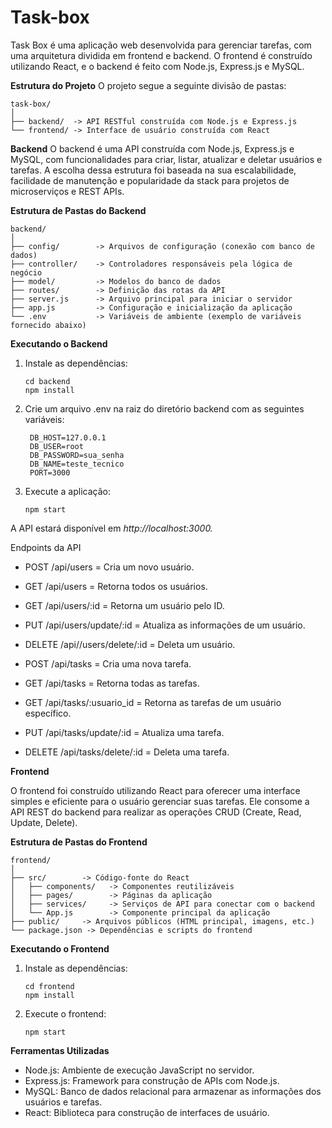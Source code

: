 # Task-box

Task Box é uma aplicação web desenvolvida para gerenciar tarefas, com uma arquitetura dividida em frontend e backend. O frontend é construído utilizando React, e o backend é feito com Node.js, Express.js e MySQL.

**Estrutura do Projeto**
O projeto segue a seguinte divisão de pastas:

``` 
task-box/
│
├── backend/  -> API RESTful construída com Node.js e Express.js
└── frontend/ -> Interface de usuário construída com React 
```
**Backend**
O backend é uma API construída com Node.js, Express.js e MySQL, com funcionalidades para criar, listar, atualizar e deletar usuários e tarefas. A escolha dessa estrutura foi baseada na sua escalabilidade, facilidade de manutenção e popularidade da stack para projetos de microserviços e REST APIs.

**Estrutura de Pastas do Backend**
``` 
backend/
│
├── config/        -> Arquivos de configuração (conexão com banco de dados)
├── controller/    -> Controladores responsáveis pela lógica de negócio
├── model/         -> Modelos do banco de dados
├── routes/        -> Definição das rotas da API
├── server.js      -> Arquivo principal para iniciar o servidor
├── app.js         -> Configuração e inicialização da aplicação
└── .env           -> Variáveis de ambiente (exemplo de variáveis fornecido abaixo)
```

**Executando o Backend**

  1. Instale as dependências:
     ```
     cd backend
     npm install
     ```
  2. Crie um arquivo .env na raiz do diretório backend com as seguintes variáveis:
     ```
      DB_HOST=127.0.0.1
      DB_USER=root
      DB_PASSWORD=sua_senha
      DB_NAME=teste_tecnico
      PORT=3000
     ```
  3. Execute a aplicação:
     ```
     npm start
     ```
A API estará disponível em *http://localhost:3000.*

Endpoints da API
  - POST /api/users = Cria um novo usuário.
  - GET /api/users = Retorna todos os usuários.
  - GET /api/users/:id = Retorna um usuário pelo ID.
  - PUT /api/users/update/:id = Atualiza as informações de um usuário.
  - DELETE /api//users/delete/:id = Deleta um usuário.
    
  - POST /api/tasks = Cria uma nova tarefa.
  - GET /api/tasks = Retorna todas as tarefas.
  - GET /api/tasks/:usuario_id = Retorna as tarefas de um usuário específico.
  - PUT /api/tasks/update/:id = Atualiza uma tarefa.
  - DELETE /api/tasks/delete/:id = Deleta uma tarefa.

**Frontend**

O frontend foi construído utilizando React para oferecer uma interface simples e eficiente para o usuário gerenciar suas tarefas. Ele consome a API REST do backend para realizar as operações CRUD (Create, Read, Update, Delete).

**Estrutura de Pastas do Frontend**

```
frontend/
│
├── src/        -> Código-fonte do React
│   ├── components/   -> Componentes reutilizáveis
│   ├── pages/        -> Páginas da aplicação
│   ├── services/     -> Serviços de API para conectar com o backend
│   └── App.js        -> Componente principal da aplicação
├── public/     -> Arquivos públicos (HTML principal, imagens, etc.)
└── package.json -> Dependências e scripts do frontend
```

**Executando o Frontend**
 1. Instale as dependências:
    ```
    cd frontend
    npm install
    ```
 2. Execute o frontend:
    ```
    npm start
    ```

**Ferramentas Utilizadas**
  - Node.js: Ambiente de execução JavaScript no servidor.
  - Express.js: Framework para construção de APIs com Node.js.
  - MySQL: Banco de dados relacional para armazenar as informações dos usuários e tarefas.
  - React: Biblioteca para construção de interfaces de usuário.
